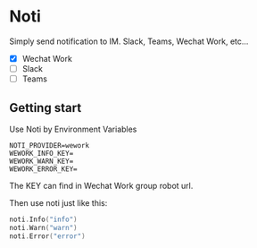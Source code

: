 # Noti

Simply send notification to IM. Slack, Teams, Wechat Work, etc...

- [x] Wechat Work
- [ ] Slack
- [ ] Teams

## Getting start
Use Noti by Environment Variables
```shell script
NOTI_PROVIDER=wework
WEWORK_INFO_KEY=
WEWORK_WARN_KEY=
WEWORK_ERROR_KEY=
```
The KEY can find in Wechat Work group robot url.

Then use noti just like this:
```go
noti.Info("info")
noti.Warn("warn")
noti.Error("error")
```
